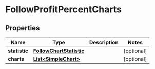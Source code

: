 # FollowProfitPercentCharts

## Properties
Name | Type | Description | Notes
------------ | ------------- | ------------- | -------------
**statistic** | [**FollowChartStatistic**](FollowChartStatistic.md) |  |  [optional]
**charts** | [**List&lt;SimpleChart&gt;**](SimpleChart.md) |  |  [optional]
